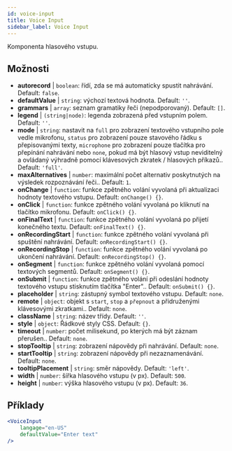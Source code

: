 ```yaml
---
id: voice-input
title: Voice Input
sidebar_label: Voice Input
---
```


Komponenta hlasového vstupu.

## Možnosti

* __autorecord__ | `boolean`: řídí, zda se má automaticky spustit nahrávání. Default: `false`.
* __defaultValue__ | `string`: výchozí textová hodnota. Default: `''`.
* __grammars__ | `array`: seznam gramatiky řeči (nepodporovaný). Default: `[]`.
* __legend__ | `(string|node)`: legenda zobrazená před vstupním polem. Default: `''`.
* __mode__ | `string`: nastavit na `full` pro zobrazení textového vstupního pole vedle mikrofonu, `status` pro zobrazení pouze stavového řádku s přepisovanými texty, `microphone` pro zobrazení pouze tlačítka pro přepínání nahrávání nebo `none`, pokud má být hlasový vstup neviditelný a ovládaný výhradně pomocí klávesových zkratek / hlasových příkazů.. Default: `'full'`.
* __maxAlternatives__ | `number`: maximální počet alternativ poskytnutých na výsledek rozpoznávání řeči.. Default: `1`.
* __onChange__ | `function`: funkce zpětného volání vyvolaná při aktualizaci hodnoty textového vstupu. Default: `onChange() {}`.
* __onClick__ | `function`: funkce zpětného volání vyvolaná po kliknutí na tlačítko mikrofonu. Default: `onClick() {}`.
* __onFinalText__ | `function`: funkce zpětného volání vyvolaná po přijetí konečného textu. Default: `onFinalText() {}`.
* __onRecordingStart__ | `function`: funkce zpětného volání vyvolaná při spuštění nahrávání. Default: `onRecordingStart() {}`.
* __onRecordingStop__ | `function`: funkce zpětného volání vyvolaná po ukončení nahrávání. Default: `onRecordingStop() {}`.
* __onSegment__ | `function`: funkce zpětného volání vyvolaná pomocí textových segmentů. Default: `onSegment() {}`.
* __onSubmit__ | `function`: funkce zpětného volání při odeslání hodnoty textového vstupu stisknutím tlačítka "Enter".. Default: `onSubmit() {}`.
* __placeholder__ | `string`: zástupný symbol textového vstupu. Default: `none`.
* __remote__ | `object`: objekt s `start`, `stop` a `přepnout` a přidruženými klávesovými zkratkami.. Default: `none`.
* __className__ | `string`: název třídy. Default: `''`.
* __style__ | `object`: Řádkové styly CSS. Default: `{}`.
* __timeout__ | `number`: počet milisekund, po kterých má být záznam přerušen.. Default: `none`.
* __stopTooltip__ | `string`: zobrazení nápovědy při nahrávání. Default: `none`.
* __startTooltip__ | `string`: zobrazení nápovědy při nezaznamenávání. Default: `none`.
* __tooltipPlacement__ | `string`: směr nápovědy. Default: `'left'`.
* __width__ | `number`: šířka hlasového vstupu (v px). Default: `500`.
* __height__ | `number`: výška hlasového vstupu (v px). Default: `36`.


## Příklady

```jsx live
<VoiceInput
    langage="en-US"
    defaultValue="Enter text"
/>
```



